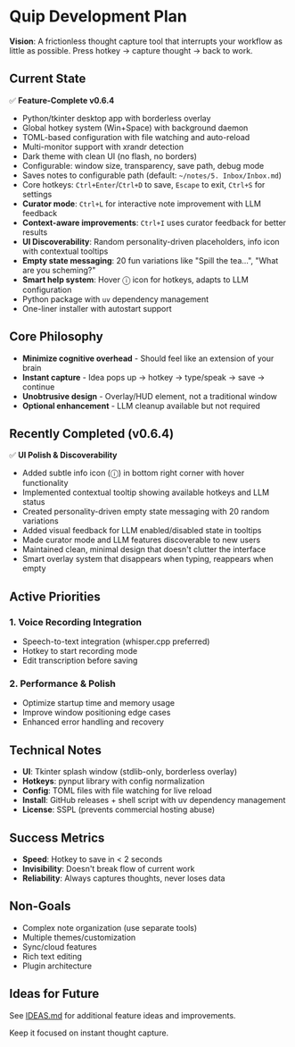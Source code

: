 # Quip Development Plan

**Vision**: A frictionless thought capture tool that interrupts your workflow as little as possible. Press hotkey → capture thought → back to work.

## Current State

✅ **Feature-Complete v0.6.4**
- Python/tkinter desktop app with borderless overlay
- Global hotkey system (Win+Space) with background daemon
- TOML-based configuration with file watching and auto-reload
- Multi-monitor support with xrandr detection
- Dark theme with clean UI (no flash, no borders)
- Configurable: window size, transparency, save path, debug mode
- Saves notes to configurable path (default: `~/notes/5. Inbox/Inbox.md`)
- Core hotkeys: `Ctrl+Enter`/`Ctrl+D` to save, `Escape` to exit, `Ctrl+S` for settings
- **Curator mode**: `Ctrl+L` for interactive note improvement with LLM feedback
- **Context-aware improvements**: `Ctrl+I` uses curator feedback for better results
- **UI Discoverability**: Random personality-driven placeholders, info icon with contextual tooltips
- **Empty state messaging**: 20 fun variations like "Spill the tea...", "What are you scheming?"
- **Smart help system**: Hover ⓘ icon for hotkeys, adapts to LLM configuration
- Python package with `uv` dependency management
- One-liner installer with autostart support

## Core Philosophy
- **Minimize cognitive overhead** - Should feel like an extension of your brain
- **Instant capture** - Idea pops up → hotkey → type/speak → save → continue
- **Unobtrusive design** - Overlay/HUD element, not a traditional window
- **Optional enhancement** - LLM cleanup available but not required

## Recently Completed (v0.6.4)

✅ **UI Polish & Discoverability**
- Added subtle info icon (ⓘ) in bottom right corner with hover functionality
- Implemented contextual tooltip showing available hotkeys and LLM status
- Created personality-driven empty state messaging with 20 random variations
- Added visual feedback for LLM enabled/disabled state in tooltips
- Made curator mode and LLM features discoverable to new users
- Maintained clean, minimal design that doesn't clutter the interface
- Smart overlay system that disappears when typing, reappears when empty

## Active Priorities

### 1. Voice Recording Integration
- Speech-to-text integration (whisper.cpp preferred)
- Hotkey to start recording mode
- Edit transcription before saving

### 2. Performance & Polish
- Optimize startup time and memory usage
- Improve window positioning edge cases
- Enhanced error handling and recovery

## Technical Notes

- **UI**: Tkinter splash window (stdlib-only, borderless overlay)
- **Hotkeys**: pynput library with config normalization
- **Config**: TOML files with file watching for live reload
- **Install**: GitHub releases + shell script with uv dependency management
- **License**: SSPL (prevents commercial hosting abuse)

## Success Metrics
- **Speed**: Hotkey to save in < 2 seconds
- **Invisibility**: Doesn't break flow of current work
- **Reliability**: Always captures thoughts, never loses data

## Non-Goals
- Complex note organization (use separate tools)
- Multiple themes/customization
- Sync/cloud features
- Rich text editing
- Plugin architecture

## Ideas for Future

See [IDEAS.md](IDEAS.md) for additional feature ideas and improvements.

Keep it focused on instant thought capture.
